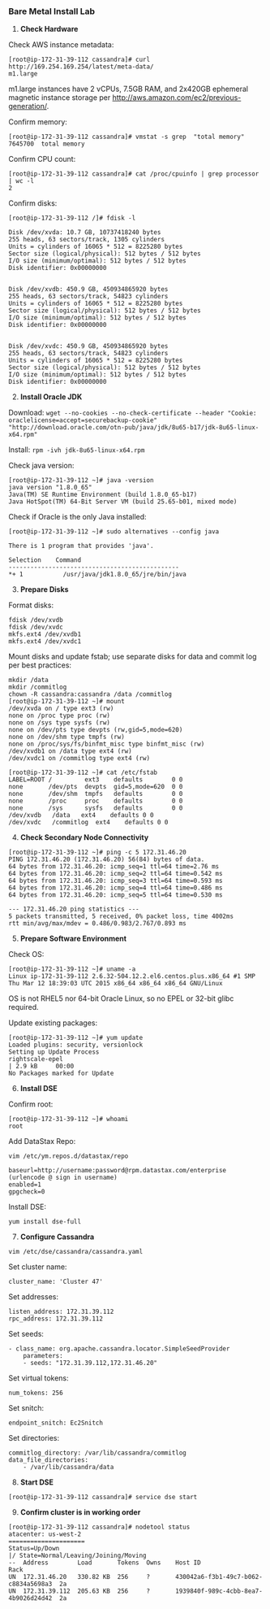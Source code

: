 ### Bare Metal Install Lab

1. **Check Hardware**

  Check AWS instance metadata:

  ```
  [root@ip-172-31-39-112 cassandra]# curl http://169.254.169.254/latest/meta-data/
  m1.large
  ```

  m1.large instances have 2 vCPUs, 7.5GB RAM, and 2x420GB ephemeral magnetic instance storage per http://aws.amazon.com/ec2/previous-generation/.

  Confirm memory:
  ```
  [root@ip-172-31-39-112 cassandra]# vmstat -s grep  "total memory"
  7645700  total memory
  ```

  Confirm CPU count:
  ```
  [root@ip-172-31-39-112 cassandra]# cat /proc/cpuinfo | grep processor | wc -l
  2
  ```

  Confirm disks:
  ```
  [root@ip-172-31-39-112 /]# fdisk -l
  
  Disk /dev/xvda: 10.7 GB, 10737418240 bytes
  255 heads, 63 sectors/track, 1305 cylinders
  Units = cylinders of 16065 * 512 = 8225280 bytes
  Sector size (logical/physical): 512 bytes / 512 bytes
  I/O size (minimum/optimal): 512 bytes / 512 bytes
  Disk identifier: 0x00000000


  Disk /dev/xvdb: 450.9 GB, 450934865920 bytes
  255 heads, 63 sectors/track, 54823 cylinders
  Units = cylinders of 16065 * 512 = 8225280 bytes
  Sector size (logical/physical): 512 bytes / 512 bytes
  I/O size (minimum/optimal): 512 bytes / 512 bytes
  Disk identifier: 0x00000000


  Disk /dev/xvdc: 450.9 GB, 450934865920 bytes
  255 heads, 63 sectors/track, 54823 cylinders
  Units = cylinders of 16065 * 512 = 8225280 bytes
  Sector size (logical/physical): 512 bytes / 512 bytes
  I/O size (minimum/optimal): 512 bytes / 512 bytes
  Disk identifier: 0x00000000
  ```

2.  **Install Oracle JDK**

  Download:
  `wget --no-cookies --no-check-certificate --header "Cookie: oraclelicense=accept=securebackup-cookie" "http://download.oracle.com/otn-pub/java/jdk/8u65-b17/jdk-8u65-linux-x64.rpm"`

  Install:
`rpm -ivh jdk-8u65-linux-x64.rpm`

  Check java version:
  ```
[root@ip-172-31-39-112 ~]# java -version
java version "1.8.0_65"
Java(TM) SE Runtime Environment (build 1.8.0_65-b17)
Java HotSpot(TM) 64-Bit Server VM (build 25.65-b01, mixed mode)
```

  Check if Oracle is the only Java installed:

  ```
[root@ip-172-31-39-112 ~]# sudo alternatives --config java

There is 1 program that provides 'java'.

  Selection    Command
-----------------------------------------------
*+ 1           /usr/java/jdk1.8.0_65/jre/bin/java
```

3. **Prepare Disks**

  Format disks:
  ```
  fdisk /dev/xvdb
  fdisk /dev/xvdc
  mkfs.ext4 /dev/xvdb1
  mkfs.ext4 /dev/xvdc1
  ```
  
  Mount disks and update fstab; use separate disks for data and commit log per best practices:
  ```
  mkdir /data
  mkdir /commitlog
  chown -R cassandra:cassandra /data /commitlog
  [root@ip-172-31-39-112 ~]# mount
/dev/xvda on / type ext3 (rw)
none on /proc type proc (rw)
none on /sys type sysfs (rw)
none on /dev/pts type devpts (rw,gid=5,mode=620)
none on /dev/shm type tmpfs (rw)
none on /proc/sys/fs/binfmt_misc type binfmt_misc (rw)
/dev/xvdb1 on /data type ext4 (rw)
/dev/xvdc1 on /commitlog type ext4 (rw)

[root@ip-172-31-39-112 ~]# cat /etc/fstab
LABEL=ROOT /         ext3    defaults        0 0
none       /dev/pts  devpts  gid=5,mode=620  0 0
none       /dev/shm  tmpfs   defaults        0 0
none       /proc     proc    defaults        0 0
none       /sys      sysfs   defaults        0 0
/dev/xvdb	/data	ext4	defaults 0 0
/dev/xvdc	/commitlog	ext4	defaults 0 0
```

4. **Check Secondary Node Connectivity**

  ```
  [root@ip-172-31-39-112 ~]# ping -c 5 172.31.46.20
PING 172.31.46.20 (172.31.46.20) 56(84) bytes of data.
64 bytes from 172.31.46.20: icmp_seq=1 ttl=64 time=2.76 ms
64 bytes from 172.31.46.20: icmp_seq=2 ttl=64 time=0.542 ms
64 bytes from 172.31.46.20: icmp_seq=3 ttl=64 time=0.593 ms
64 bytes from 172.31.46.20: icmp_seq=4 ttl=64 time=0.486 ms
64 bytes from 172.31.46.20: icmp_seq=5 ttl=64 time=0.530 ms

--- 172.31.46.20 ping statistics ---
5 packets transmitted, 5 received, 0% packet loss, time 4002ms
rtt min/avg/max/mdev = 0.486/0.983/2.767/0.893 ms
```

5. **Prepare Software Environment**
  
  Check OS: 

  ```
[root@ip-172-31-39-112 ~]# uname -a
Linux ip-172-31-39-112 2.6.32-504.12.2.el6.centos.plus.x86_64 #1 SMP Thu Mar 12 18:39:03 UTC 2015 x86_64 x86_64 x86_64 GNU/Linux
```
  OS is not RHEL5 nor 64-bit Oracle Linux, so no EPEL or 32-bit glibc required.
  
  Update existing packages:
  
  ```
  [root@ip-172-31-39-112 ~]# yum update
Loaded plugins: security, versionlock
Setting up Update Process
rightscale-epel                                                                                     | 2.9 kB     00:00
No Packages marked for Update
```

6. **Install DSE**

  Confirm root:
  ```
  [root@ip-172-31-39-112 ~]# whoami
root
```

  Add DataStax Repo:
  
  ```
  vim /etc/ym.repos.d/datastax/repo
  
  baseurl=http://username:password@rpm.datastax.com/enterprise (urlencode @ sign in username)
  enabled=1
  gpgcheck=0
  ```
  
  Install DSE:
  ```
  yum install dse-full
  ```

7. **Configure Cassandra**
  ```
  vim /etc/dse/cassandra/cassandra.yaml
  ```

  Set cluster name: 
  ```
  cluster_name: 'Cluster 47'
  ```
  
  Set addresses: 
  ```
  listen_address: 172.31.39.112
  rpc_address: 172.31.39.112
  ```
  
  Set seeds: 
  ```
  - class_name: org.apache.cassandra.locator.SimpleSeedProvider
      parameters:
      - seeds: "172.31.39.112,172.31.46.20"
  ```
  
  Set virtual tokens: 
  ```
  num_tokens: 256
  ```
  
  Set snitch: 
  ```
  endpoint_snitch: Ec2Snitch
  ```
  
  Set directories:
  ```
  commitlog_directory: /var/lib/cassandra/commitlog
  data_file_directories:
      - /var/lib/cassandra/data
  ```

8. **Start DSE**
  
  ```
  [root@ip-172-31-39-112 cassandra]# service dse start
  ```
  
9. **Confirm cluster is in working order**
  
  ```
  [root@ip-172-31-39-112 cassandra]# nodetool status
  atacenter: us-west-2
=====================
Status=Up/Down
|/ State=Normal/Leaving/Joining/Moving
--  Address        Load       Tokens  Owns    Host ID                               Rack
UN  172.31.46.20   330.82 KB  256     ?       430042a6-f3b1-49c7-b062-c8834a5698a3  2a
UN  172.31.39.112  205.63 KB  256     ?       1939840f-989c-4cbb-8ea7-4b9026d24d42  2a
```

